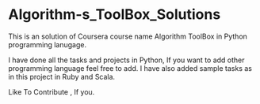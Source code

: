 # Algorithm-s_ToolBox_Solutions
This is an solution of Coursera course name Algorithm ToolBox in Python programming lanugage.

I have done all the tasks and projects in Python, If you want to add other programming language feel free to add.
I have also added sample tasks as in this project in Ruby and Scala.

Like To Contribute , If you.
